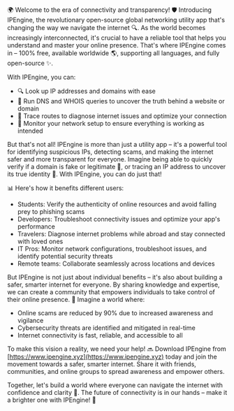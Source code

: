 🌍 Welcome to the era of connectivity and transparency! 🛡️ Introducing IPEngine, the revolutionary open-source global networking utility app that's changing the way we navigate the internet 🔍. As the world becomes increasingly interconnected, it's crucial to have a reliable tool that helps you understand and master your online presence. That's where IPEngine comes in – 100% free, available worldwide 🌎, supporting all languages, and fully open-source ✨.

With IPEngine, you can:

* 🔍 Look up IP addresses and domains with ease
* 🔮 Run DNS and WHOIS queries to uncover the truth behind a website or domain
* 👀 Trace routes to diagnose internet issues and optimize your connection
* 🚫 Monitor your network setup to ensure everything is working as intended

But that's not all! IPEngine is more than just a utility app – it's a powerful tool for identifying suspicious IPs, detecting scams, and making the internet safer and more transparent for everyone. Imagine being able to quickly verify if a domain is fake or legitimate 🤔, or tracing an IP address to uncover its true identity 👀. With IPEngine, you can do just that!

📊 Here's how it benefits different users:

* Students: Verify the authenticity of online resources and avoid falling prey to phishing scams
* Developers: Troubleshoot connectivity issues and optimize your app's performance
* Travelers: Diagnose internet problems while abroad and stay connected with loved ones
* IT Pros: Monitor network configurations, troubleshoot issues, and identify potential security threats
* Remote teams: Collaborate seamlessly across locations and devices

But IPEngine is not just about individual benefits – it's also about building a safer, smarter internet for everyone. By sharing knowledge and expertise, we can create a community that empowers individuals to take control of their online presence. 🌟 Imagine a world where:

* Online scams are reduced by 90% due to increased awareness and vigilance
* Cybersecurity threats are identified and mitigated in real-time
* Internet connectivity is fast, reliable, and accessible to all

To make this vision a reality, we need your help! 🔜 Download IPEngine from [https://www.ipengine.xyz](https://www.ipengine.xyz) today and join the movement towards a safer, smarter internet. Share it with friends, communities, and online groups to spread awareness and empower others.

Together, let's build a world where everyone can navigate the internet with confidence and clarity 🌈. The future of connectivity is in our hands – make it a brighter one with IPEngine! 💫